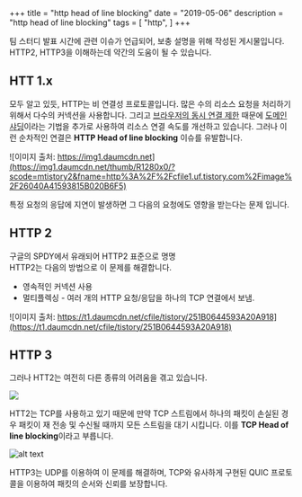 +++
title = "http head of line blocking"
date = "2019-05-06"
description = "http head of line blocking"
tags = [
"http",
]
+++

팀 스터디 발표 시간에 관련 이슈가 언급되어, 보충 설명을 위해 작성된 게시물입니다.
HTTP2, HTTP3을 이해하는데 약간의 도움이 될 수 있습니다.

## HTT 1.x

모두 알고 있듯, HTTP는 비 연결성 프로토콜입니다. 많은 수의 리소스 요청을 처리하기 위해서 다수의 커넥션을 사용합니다. 그리고 [브라우저의 동시 연결 제한](https://docs.pushtechnology.com/cloud/latest/manual/html/designguide/solution/support/connection_limitations.html) 때문에 [도메인 샤딩](https://developer.mozilla.org/ko/docs/Web/HTTP/Connection_management_in_HTTP_1.x)이라는 기법을 추가로 사용하여 리소스 연결 속도를 개선하고 있습니다.
그러나 이런 순차적인 연결은 **HTTP Head of line blocking** 이슈를 유발합니다.

![이미지 출처: https://img1.daumcdn.net](https://img1.daumcdn.net/thumb/R1280x0/?scode=mtistory2&fname=http%3A%2F%2Fcfile1.uf.tistory.com%2Fimage%2F26040A41593815B020B6F5)

특정 요청의 응답에 지연이 발생하면 그 다음의 요청에도 영향을 받는다는 문제 입니다.

## HTTP 2

구글의 SPDY에서 유래되어 HTTP2 표준으로 명명  
HTTP2는 다음의 방법으로 이 문제를 해결합니다.

- 영속적인 커넥션 사용
- 멀티플렉싱 - 여러 개의 HTTP 요청/응답을 하나의 TCP 연결에서 보냄.

![이미지 출처: https://t1.daumcdn.net/cfile/tistory/251B0644593A20A918](https://t1.daumcdn.net/cfile/tistory/251B0644593A20A918)

## HTTP 3

그러나 HTT2는 여전히 다른 종류의 어려움을 겪고 있습니다.

![](https://miro.medium.com/max/1400/1*9Y4-yxnqnhVZnnOIcuSohA.png)

HTT2는 TCP를 사용하고 있기 때문에 만약 TCP 스트림에서 하나의 패킷이 손실된 경우 패킷이 재 전송 및 수신될 때까지 모든 스트림을 대기 시킵니다. 이를 **TCP Head of line blocking**이라고 부릅니다.

![alt text](/images/quic-stack.png)

HTTP3는 UDP를 이용하여 이 문제를 해결하며, TCP와 유사하게 구현된 QUIC 프로토콜을 이용하여 패킷의 순서와 신뢰를 보장합니다.
